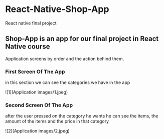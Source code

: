 # React-Native-Shop-App
React native final project

## Shop-App is an app for our final project in React Native course
Application screens by order and the action behind them.

### First Screen Of The App
in this section we can see the categories we have in the app

![1](Application images/1.jpeg)

### Second Screen Of The App
after the user pressed on the category he wants he can see the items, the amount of the items and the price in that category

![2](Application images/2.jpeg)
